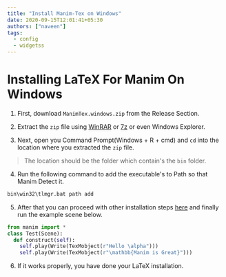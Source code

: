 ```yaml
---
title: "Install Manim-Tex on Windows"
date: 2020-09-15T12:01:41+05:30
authors: ["naveen"]
tags:
  - config
  - widgetss
---
```

# Installing LaTeX For Manim On Windows

1. First, download `ManimTex.windows.zip` from the Release Section.

2. Extract the `zip` file using [WinRAR](https://www.rarlab.com/download.htm) or [7z](https://www.7-zip.org/) or even Windows Explorer.

3. Next, open you Command Prompt(Windows + R + cmd) and `cd` into the location where you extracted the `zip` file.

> The location should be the folder which contain's the `bin` folder.

4. Run the following command to add the executable's to Path so that Manim Detect it.
```cmd
bin\win32\tlmgr.bat path add
```
5. After that you can proceed with other installation steps [here](https://manimce.readthedocs.io/en/latest/installation/win.html) and finally run the example scene below.
```py
from manim import *
class Test(Scene):
  def construct(self):
    self.play(Write(TexMobject(r"Hello \alpha")))
    self.play(Write(TexMobject(r"\mathbb{Manim is Great}")))
```
6. If it works properly, you have done your LaTeX installation.
